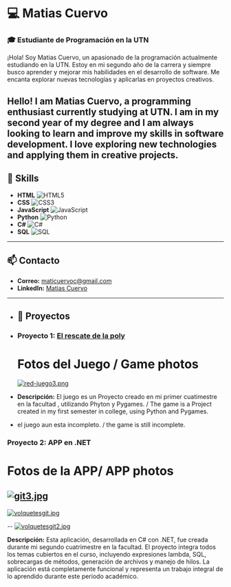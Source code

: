 # 💻 Matias Cuervo

### 🎓 Estudiante de Programación en la UTN

¡Hola! Soy Matias Cuervo, un apasionado de la programación actualmente estudiando en la UTN. Estoy en mi segundo año de la carrera y siempre busco aprender y mejorar mis habilidades en el desarrollo de software. Me encanta explorar nuevas tecnologías y aplicarlas en proyectos creativos.


Hello! I am Matias Cuervo, a programming enthusiast currently studying at UTN. I am in my second year of my degree and I am always looking to learn and improve my skills in software development. I love exploring new technologies and applying them in creative projects.
---

## 🔧 Skills

- **HTML** ![HTML5](https://img.shields.io/badge/-HTML5-E34F26?logo=html5&logoColor=fff)
- **CSS** ![CSS3](https://img.shields.io/badge/-CSS3-1572B6?logo=css3&logoColor=fff)
- **JavaScript** ![JavaScript](https://img.shields.io/badge/-JavaScript-F7DF1E?logo=javascript&logoColor=000)
- **Python** ![Python](https://img.shields.io/badge/-Python-3776AB?logo=python&logoColor=fff)
- **C#** ![C#](https://img.shields.io/badge/-C%23-239120?logo=c-sharp&logoColor=fff)
- **SQL** ![SQL](https://img.shields.io/badge/-SQL-CC2927?logo=microsoft-sql-server&logoColor=fff)

---

## 📫 Contacto

- **Correo:** maticuervoc@gmail.com
- **LinkedIn:** [Matias Cuervo](https://www.linkedin.com/in/matias-tomas-cuervo-b37396303/)

---

- ## 🚀 Proyectos

- ### Proyecto 1: [El rescate de la poly](https://github.com/matiascuervo/segundo-parcial-laboratorio-1-B)
  # Fotos del Juego / Game photos
   [![red-juego3.png](https://i.postimg.cc/zX43DMH1/red-juego3.png)](https://postimg.cc/dLmJ459W)
- **Descripción:** El juego es un Proyecto creado en mi primer cuatimestre en la facultad , utilizando Phyton y Pygames. / The game is a Project created in my first semester in college, using Python and Pygames.
- el juego aun esta incompleto. / the game is still incomplete.
### Proyecto 2: APP en .NET
  # Fotos de la APP/ APP photos
  [![git3.jpg](https://i.postimg.cc/VvKdv6mS/git3.jpg)](https://postimg.cc/8fr1nTFD)
  --- 
  [![volquetesgit.jpg](https://i.postimg.cc/2jGq2Hhz/volquetesgit.jpg)](https://postimg.cc/w3tTBQwP)

  --
  [![volquetesgit2.jpg](https://i.postimg.cc/VLNJTjWX/volquetesgit2.jpg)](https://postimg.cc/z39DHHMf)

  **Descripción:** Esta aplicación, desarrollada en C# con .NET, fue creada durante mi segundo cuatrimestre en la facultad. El proyecto integra todos los temas cubiertos en el curso, incluyendo expresiones lambda, SQL, sobrecargas de métodos, generación de archivos y manejo de hilos. La aplicación está completamente funcional y representa un trabajo integral de lo aprendido durante este período académico.
